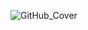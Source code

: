 ![GitHub_Cover](https://user-images.githubusercontent.com/39239507/98162518-80bc7a80-1f07-11eb-9377-31fff1791163.png)
